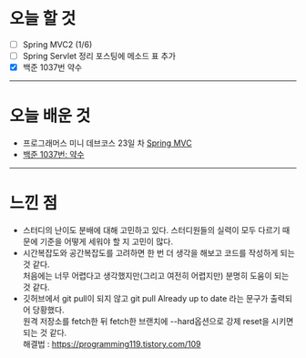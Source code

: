# 오늘 할 것

- [ ] Spring MVC2 (1/6)
- [ ] Spring Servlet 정리 포스팅에 메소드 표 추가 
- [x] 백준 1037번 약수

---

# 오늘 배운 것


- 프로그래머스 미니 데브코스 23일 차 [Spring MVC](https://github.com/suran-kim/cnu_backend_TIL/blob/4ddd5dbb3cf37064072db6efa10fbc3e1e06cf14/Study/Spring/%5BSpring%20Boot%5D%20Spring%20MVC.md)
- [백준 1037번: 약수](https://github.com/suran-kim/cnu_backend_TIL/blob/24a69a3ebe38f891d9d02a9149a755ef4a09612b/Study/%EB%B0%B1%EC%A4%80(BOJ)/%5B%EB%B0%B1%EC%A4%80%5D%201037-%EC%95%BD%EC%88%98.md) 

---

# 느낀 점

- 스터디의 난이도 분배에 대해 고민하고 있다. 스터디원들의 실력이 모두 다르기 때문에 기준을 어떻게 세워야 할 지 고민이 많다. 
- 시간복잡도와 공간복잡도를 고려하면 한 번 더 생각을 해보고 코드를 작성하게 되는 것 같다. <br/>처음에는 너무  어렵다고 생각했지만(그리고 여전히 어렵지만) 분명히 도움이 되는 것 같다. 
- 깃허브에서 git pull이 되지 않고 git pull Already up to date 라는 문구가 출력되어 당황했다. <br/>원격 저장소를 fetch한 뒤 fetch한 브랜치에 --hard옵션으로 강제 reset을 시키면 되는 것 같다.<br/>
해결법 : https://programming119.tistory.com/109

<br/>